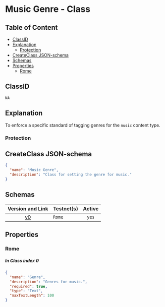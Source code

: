 Music Genre - Class
=====================

Table of Content
----------------
<!-- TOC START min:1 max:3 link:true asterisk:false update:true -->
  - [ClassID](#classid)
  - [Explanation](#explanation)
    - [Protection](#protection)
  - [CreateClass JSON-schema](#createclass-json-schema)
  - [Schemas](#schemas)
  - [Properties](#properties)
    - [Rome](#rome)
<!-- TOC END -->

## ClassID
`NA`

## Explanation
To enforce a specific standard of tagging genres for the `music` content type.

### Protection


## CreateClass JSON-schema
```json
{
  "name": "Music Genre",
  "description": "Class for setting the genre for music."
}
```

## Schemas

|Version and Link                                           |   Testnet(s)     |Active|
|:---------------------------------------------------------:|------------------|:----:|
| [v0](../../schemas/music/musicGenre0.json)                | `Rome`           | `yes`|

## Properties
### Rome
##### In Class index 0
```json
{
  "name": "Genre",
  "description": "Genres for music.",
  "required": true,
  "type": "Text",
  "maxTextLength": 100
}
```
<!--
## Entities
If applicable:
[Link](../../entities/general/name-of-class.md)
-->
